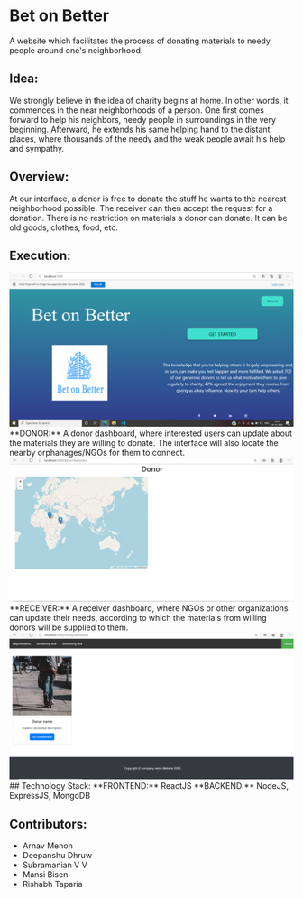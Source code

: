 # Bet on Better
A website which facilitates the process of donating materials to needy people around one's neighborhood. 

## Idea:
We strongly believe in the idea of charity begins at home. In other words, it commences in the near neighborhoods of a person. One first comes forward to help his neighbors, needy people in surroundings in the very beginning. Afterward, he extends his same helping hand to the distant places, where thousands of the needy and the weak people await his help and sympathy. 

## Overview:
At our interface, a donor is free to donate the stuff he wants to the nearest neighborhood possible. The receiver can then accept the request for a donation. There is no restriction on materials a donor can donate. It can be old goods, clothes, food, etc.

## Execution:
<img src="Screenshot (282).png" alt="homepage"/>
**DONOR:**
A donor dashboard, where interested users can update about the materials they are willing to donate. The interface will also locate the nearby orphanages/NGOs for them to connect.
<img src="Screenshot (281).png" alt="donerDashboard"/>
**RECEIVER:**
A receiver dashboard, where NGOs or other organizations can update their needs, according to which the materials from willing donors will be supplied to them.
<img src="Screenshot (280).png" alt="receiverDashboard"/>
## Technology Stack:
**FRONTEND:** ReactJS  
**BACKEND:** NodeJS, ExpressJS, MongoDB

## Contributors:
- Arnav Menon
- Deepanshu Dhruw
- Subramanian V V
- Mansi Bisen
- Rishabh Taparia
